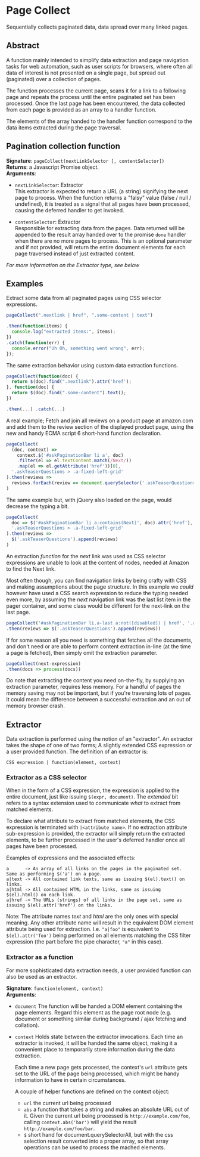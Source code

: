 # Page Collect
Sequentially collects paginated data, data spread over many linked pages.

Abstract
--------
A function mainly intended to simplify data extraction and page navigation tasks for web automation, such as user scripts for browsers, where often all data of interest is not presented on a single page, but spread out (paginated) over a collection of pages.

The function processes the current page, scans it for a link to a following page and repeats the process until the entire paginated set has been processed. Once the last page has been encountered, the data collected from each page is provided as an array to a handler function.

The elements of the array handed to the handler function correspond to the data items extracted during the page traversal.

Pagination collection function
------------------------------
**Signature**: `pageCollect(nextLinkSelector [, contentSelector])`  
**Returns**: a Javascript Promise object.  
**Arguments**:

* `nextLinkSelector`: Extractor  
  This extractor is expected to return a URL (a string) signifying the next page to process. When the function returns a "falsy" value (false / null / undefined), it is treated as a signal that all pages have been processed, causing the deferred handler to get invoked.

* `contentSelector`: Extractor  
  Responsible for extracting data from the pages. Data returned will be appended to the result array handed over to the promise `done` handler when there are no more pages to process.
  This is an optional parameter and if not provided, will return the entire document elements for each page traversed instead of just extracted content.

_For more information on the Extractor type, see below_

Examples
--------
Extract some data from all paginated pages using CSS selector expressions.
````javascript
pageCollect(".nextlink | href", ".some-content | text")

.then(function(items) {
  console.log("extracted items:", items);
})
.catch(function(err) {
  console.error("Uh Oh, something went wrong", err);
});
````

The same extraction behavior using custom data extraction functions.

````javascript
pageCollect(function(doc) {
  return $(doc).find(".nextlink").attr('href');
}, function(doc) {
  return $(doc).find(".some-content").text();
})

.then(...) .catch(...)
````

A real example; Fetch and join all reviews on a product page at amazon.com and add them to the review section of the displayed product page, using the new and handy ECMA script 6 short-hand function declaration.

````javascript
pageCollect(
  (doc, context) =>
    context.$('#askPaginationBar li a', doc)
    .filter(el => el.textContent.match(/Next/))
    .map(el => el.getAttribute('href'))[0],
  '.askTeaserQuestions > .a-fixed-left-grid'
).then(reviews =>
  reviews.forEach(review => document.querySelector('.askTeaserQuestions').appendChild(review))
)
````

The same example but, with jQuery also loaded on the page, would decrease the typing a bit.

````javascript
pageCollect(
  doc => $('#askPaginationBar li a:contains(Next)', doc).attr('href'),
  '.askTeaserQuestions > .a-fixed-left-grid'
).then(reviews =>
  $('.askTeaserQuestions').append(reviews)
)
````

An extraction _function_ for the _next_ link was used as CSS selector expressions are unable to look at the content of nodes, needed at Amazon to find the Next link.

Most often though, you can find navigation links by being crafty with CSS and making assumptions about the page structure. 
In this example we _could_ however have used a CSS search expression to reduce the typing needed even more, by assuming the _next_ navigation link was the last list item in the pager container, and some class would be different for the next-link on the last page.

````javascript
pageCollect('#askPaginationBar li.a-last a:not([disabled]) | href', '.askTeaserQuestions > .a-fixed-left-grid')
.then(reviews => $('.askTeaserQuestions').append(reviews))
````

If for some reason all you need is something that fetches all the documents, and don't need or are able to perform content extraction in-line (at the time a page is fetched), then simply omit the extraction parameter.

````javascript
pageCollect(next-expression)
.then(docs => process(docs))
````

Do note that extracting the content you need on-the-fly, by supplying an extraction parameter, requires less memory. For a handful of pages the memory saving may not be important, but if you're traversing lots of pages. It could mean the difference between a successful extraction and an out of memory browser crash.

Extractor
---------
Data extraction is performed using the notion of an "extractor". An extractor takes the shape of one of two forms; A slightly extended CSS expression or a user provided function. The definition of an extractor is:

    CSS expression | function(element, context)

### Extractor as a CSS selector
When in the form of a CSS expression, the expression is applied to the entire document, just like issuing `$(expr, document)`. The _extended_ bit refers to a syntax extension used to communicate *what* to extract from matched
elements.

To declare what attribute to extract from matched elements, the CSS expression is terminated with `|<attribute name>`. If no extraction attribute sub-expression is provided, the extractor will simply return the extracted elements, to be further processed in the user's deferred handler once all pages have been processed.

Examples of expressions and the associated effects:

    a      -> An array of all links on the pages in the paginated set. Same as performing $('a') on a page.
    a|text -> All contained link texts, same as issuing $(el).text() on links.
    a|html -> All contained HTML in the links, same as issuing $(el).html() on each link.
    a|href -> The URLs (strings) of all links in the page set, same as issuing $(el).attr('href') on the links.

Note: The attribute names _text_ and _html_ are the only ones with special meaning. Any other attribute name will result in the equivalent DOM element attribute being used for extraction. I.e. `"a|foo"` is equivalent to `$(el).attr('foo')` being performed on all elements matching the CSS filter expression (the part before the pipe character, `"a"` in this case).

### Extractor as a function
For more sophisticated data extraction needs, a user provided function can also be used as an extractor.

**Signature**: `function(element, context)`  
**Arguments**:

* `document`
    The function will be handed a DOM element containing the page elements. Regard this element as the page root node (e.g. document or something similar during background / ajax fetching and collation).

* `context`
    Holds state between the extractor invocations. Each time an extractor is invoked, it will be handed the same object, making it a convenient place to temporarily store information during the data extraction.

    Each time a new page gets processed, the context's `url` attribute gets set to the URL of the page being processed, which might be handy information to have in certain circumstances.

    A couple of helper functions are defined on the context object:  
    
	- `url` the current url being processed
	- `abs` a function that takes a string and makes an absolute URL out of it. Given the current url being processed is `http://example.com/foo`, calling `context.abs('bar')` will yield the result `http://example.com/foo/bar`.
	- `$` short hand for document.querySelectorAll, but with the css selection result converted into a proper array, so that array operations can be used to process the mached elements.